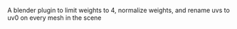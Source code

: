 A blender plugin to limit weights to 4, normalize weights, and rename uvs to uv0 on every mesh in the scene
